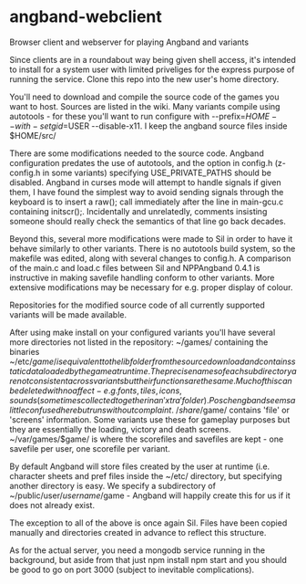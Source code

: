 # angband-webclient
Browser client and webserver for playing Angband and variants

Since clients are in a roundabout way being given shell access, it's intended to install for a system user with limited priveliges for the express purpose of running the service. Clone this repo into the new user's home directory.

You'll need to download and compile the source code of the games you want to host. Sources are listed in the wiki. Many variants compile using autotools - for these you'll want to run configure with --prefix=$HOME --with-setgid=$USER --disable-x11. I keep the angband source files inside $HOME/src/

There are some modifications needed to the source code. Angband configuration predates the use of autotools, and the option in config.h (z-config.h in some variants) specifying USE_PRIVATE_PATHS should be disabled. Angband in curses mode will attempt to handle signals if given them, I have found the simplest way to avoid sending signals through the keyboard is to insert a raw(); call immediately after the line in main-gcu.c containing initscr();. Incidentally and unrelatedly, comments insisting someone should really check the semantics of that line go back decades.

Beyond this, several more modifications were made to Sil in order to have it behave similarly to other variants. There is no autotools build system, so the makefile was edited, along with several changes to config.h. A comparison of the main.c and load.c files between Sil and NPPAngband 0.4.1 is instructive in making savefile handling conform to other variants. More extensive modifications may be necessary for e.g. proper display of colour.

Repositories for the modified source code of all currently supported variants will be made available.

After using make install on your configured variants you'll have several more directories not listed in the repository:
~/games/ containing the binaries
~/etc/$game/ is equivalent to the lib folder from the source download and contains static data loaded by the game at runtime. The precise names of each subdirectory are not consistent across variants but their functions are the same. Much of this can be deleted with no affect - e.g. fonts, tiles, icons, sounds (sometimes collected together in an 'xtra' folder). Poschengband seems a little confused here but runs without complaint.
~/share/$game/ contains 'file' or 'screens' information. Some variants use these for gameplay purposes but they are essentially the loading, victory and death screens.
~/var/games/$game/ is where the scorefiles and savefiles are kept - one savefile per user, one scorefile per variant.

By default Angband will store files created by the user at runtime (i.e. character sheets and pref files inside the ~/etc/ directory, but specifying another directory is easy. We specify a subdirectory of ~/public/user/$username/$game - Angband will happily create this for us if it does not already exist.

The exception to all of the above is once again Sil. Files have been copied manually and directories created in advance to reflect this structure.

As for the actual server, you need a mongodb service running in the background, but aside from that just npm install npm start and you should be good to go on port 3000 (subject to inevitable complications).
